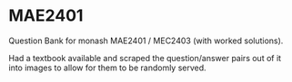 # MAE2401

Question Bank for monash MAE2401 / MEC2403 (with worked solutions). 

Had a textbook available and scraped the question/answer pairs out of it into images to allow for them to be randomly served.
